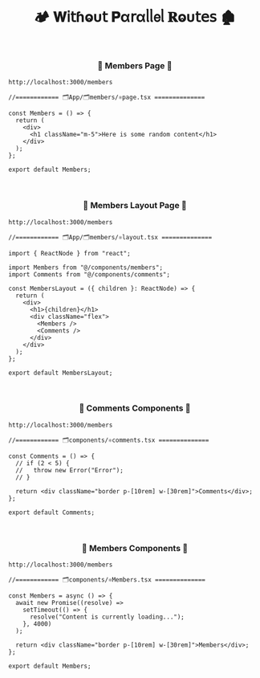 <h1  align="center" > 🏕️ 𝐖𝗂𝗍ɦⱺυ𝗍 𝐏α𝗋αᥣᥣ𝖾ᥣ 𝐑ⱺυ𝗍𝖾𝗌 🏚️</h1>

</br>

<h3 align="center" > 🐇 Members Page  🦚</h3>

```dash
http://localhost:3000/members
```

```TSX
//============ 🗂️App/🗂️members/⚛️page.tsx ============== 

const Members = () => {
  return (
    <div>
      <h1 className="m-5">Here is some random content</h1>
    </div>
  );
};

export default Members;

```

</br>

<h3 align="center" > 🐇 Members Layout Page  🦚</h3>

```dash
http://localhost:3000/members
```

```TSX
//============ 🗂️App/🗂️members/⚛️layout.tsx ============== 

import { ReactNode } from "react";

import Members from "@/components/members";
import Comments from "@/components/comments";

const MembersLayout = ({ children }: ReactNode) => {
  return (
    <div>
      <h1>{children}</h1>
      <div className="flex">
        <Members />
        <Comments />
      </div>
    </div>
  );
};

export default MembersLayout;

```

</br>

<h3 align="center" > 🐇 Comments Components  🦚</h3>

```dash
http://localhost:3000/members
```

```TSX
//============ 🗂️components/⚛️comments.tsx ============== 

const Comments = () => {
  // if (2 < 5) {
  //   throw new Error("Error");
  // }

  return <div className="border p-[10rem] w-[30rem]">Comments</div>;
};

export default Comments;

```

</br>

<h3 align="center" > 🐇 Members Components  🦚</h3>

```dash
http://localhost:3000/members
```

```TSX
//============ 🗂️components/⚛️Members.tsx ============== 

const Members = async () => {
  await new Promise((resolve) =>
    setTimeout(() => {
      resolve("Content is currently loading...");
    }, 4000)
  );

  return <div className="border p-[10rem] w-[30rem]">Members</div>;
};

export default Members;

```
